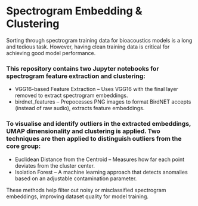 # Spectrogram Embedding & Clustering
Sorting through spectrogram training data for bioacoustics models is a long and tedious task. However, having clean training data is critical for achieving good model performance.

### This repository contains two Jupyter notebooks for spectrogram feature extraction and clustering:
- VGG16-based Feature Extraction – Uses VGG16 with the final layer removed to extract spectrogram embeddings.
- birdnet_features – Prepocesses PNG images to format BirdNET accepts (instead of raw audio), extracts feature embeddings.

### To visualise and identify outliers in the extracted embeddings, UMAP dimensionality and clustering is applied. Two techniques are then applied to distinguish outliers from the core group:
- Euclidean Distance from the Centroid – Measures how far each point deviates from the cluster center.
- Isolation Forest – A machine learning approach that detects anomalies based on an adjustable contamination parameter.

These methods help filter out noisy or misclassified spectrogram embeddings, improving dataset quality for model training.